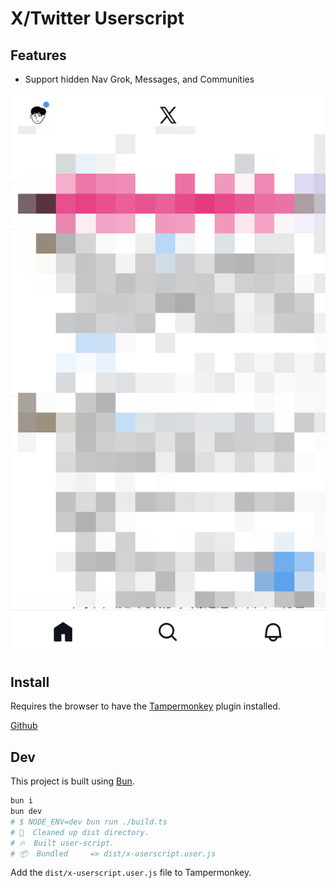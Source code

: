 # X/Twitter Userscript

## Features

- Support hidden Nav Grok, Messages, and Communities

![](./image/demo1.png)

## Install

Requires the browser to have the [Tampermonkey](https://www.tampermonkey.net/index.php) plugin installed.

[Github](https://raw.githubusercontent.com/qzda/x-userscript/main/dist/x-userscript.user.js)

## Dev

This project is built using [Bun](https://bun.sh/).

```bash
bun i
bun dev
# $ NODE_ENV=dev bun run ./build.ts
# 🧹  Cleaned up dist directory.
# 🔥  Built user-script.
# 📦  Bundled     => dist/x-userscript.user.js
```

Add the `dist/x-userscript.user.js` file to Tampermonkey.
